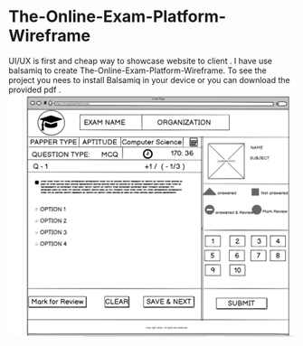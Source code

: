 # The-Online-Exam-Platform-Wireframe
UI/UX is first and cheap way to showcase website to client .
I have use balsamiq to create The-Online-Exam-Platform-Wireframe.
To see the project you nees to install  Balsamiq in your device or you can download the provided pdf .
![](Wireframe.png)
